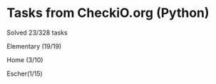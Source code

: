 <h1>Tasks from CheckiO.org (Python)</h1>

Solved 23/328 tasks

Elementary (19/19)

Home (3/10)

Escher(1/15)
